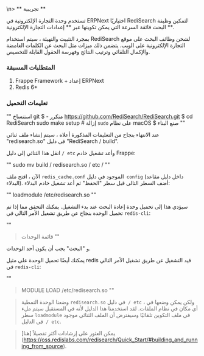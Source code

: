 \n> ** تجريبية **

تستخدم وحدة التجارة الإلكترونية في ERPNext اختياريًا RediSearch لتمكين وظيفة البحث فائقة السرعة التي يمكن تكوينها عبر ** إعدادات التجارة الإلكترونية **.

بمجرد التثبيت والتهيئة ، سيتم استخدام RediSearch لشحن وظائف البحث على موقع التجارة الإلكترونية على الويب. يتضمن ذلك ميزات مثل البحث عن الكلمات الغامضة والإكمال التلقائي وترتيب النتائج وفهرسة الحقول القابلة للتخصيص.

### المتطلبات المسبقة

1. Frappe Framework + إعداد ERPNext
2. Redis 6+

### تعليمات التحميل

""
استنساخ git $ - متكرر https://github.com/RediSearch/RediSearch.git
$ cd RediSearch
sudo make setup # إزالة `sudo` على نظام macOS
$ صنع البناء
""

عند الانتهاء بنجاح من التعليمات المذكورة أعلاه ، سيتم إنشاء ملف ثنائي "redisearch.so" في دليل "RediSearch / build".

انقل هذا الثنائي إلى دليل `/ etc` وأعد تشغيل خادم Frappe:

""
sudo mv build / redisearch.so / etc /
""

الآن ، افتح ملف `redis_cache.conf` الموجود في دليل` config` (داخل دليل مقاعد البدلاء). أضف السطر التالي قبل سطر "الحفظ" ثم أعد تشغيل خادم البدلاء:

""
loadmodule /etc/redisearch.so
""

سيؤدي هذا إلى تحميل وحدة إعادة البحث عند بدء التشغيل. يمكنك التحقق مما إذا تم تحميل الوحدة بنجاح عن طريق تشغيل الأمر التالي في `redis-cli`:

""
> قائمة الوحدات
""

و "البحث" يجب أن يكون أحد الوحدات.

يمكنك أيضًا تحميل الوحدة على مثيل redis قيد التشغيل عن طريق تشغيل الأمر التالي في `redis-cli`:

""
> MODULE LOAD /etc/redisearch.so
""

> وضعنا الوحدة النمطية `redisearch.so` في دليل` / etc` ، ولكن يمكن وضعها في أي مكان في نظام الملفات. لقد استخدمنا هذا الدليل لأنه في المستقبل سيتم ملء سطر `loadmodule` في ملف التكوين تلقائيًا وسيفترض أن الملف الثنائي موجود في الدليل` / etc`.

> يمكن العثور على إرشادات أكثر تفصيلاً [هنا] (https://oss.redislabs.com/redisearch/Quick_Start/#building_and_running_from_source).